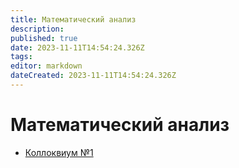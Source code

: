 ```yaml
---
title: Математический анализ
description: 
published: true
date: 2023-11-11T14:54:24.326Z
tags: 
editor: markdown
dateCreated: 2023-11-11T14:54:24.326Z
---
```


# Математический анализ

- [Коллоквиум №1](/matan/kollok1)